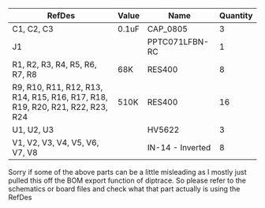 | RefDes                                                                        | Value | Name             | Quantity |
|-------------------------------------------------------------------------------|-------|------------------|----------|
| C1, C2, C3                                                                    | 0.1uF | CAP_0805         | 3        |
| J1                                                                            |       | PPTC071LFBN-RC   | 1        |
| R1, R2, R3, R4, R5, R6, R7, R8                                                | 68K   | RES400           | 8        |
| R9, R10, R11, R12, R13, R14, R15, R16, R17, R18, R19, R20, R21, R22, R23, R24 | 510K  | RES400           | 16       |
| U1, U2, U3                                                                    |       | HV5622           | 3        |
| V1, V2, V3, V4, V5, V6, V7, V8                                                |       | IN-14 - Inverted | 8        |

Sorry if some of the above parts can be a little misleading as I mostly just pulled this off the BOM export function of diptrace. So please refer to the schematics or board files and check what that part actually is using the RefDes
